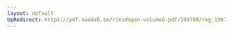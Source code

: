 ```yaml
---
layout: default
UpRedirect: https://pdf.swedeb.se/riksdagen-volumeG-pdf/199798/reg_199798/reg_199798_0204.pdf
---
```

